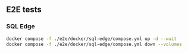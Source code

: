 ## E2E tests

### SQL Edge

```bash
docker compose -f ./e2e/docker/sql-edge/compose.yml up -d --wait
docker compose -f ./e2e/docker/sql-edge/compose.yml down --volumes
```